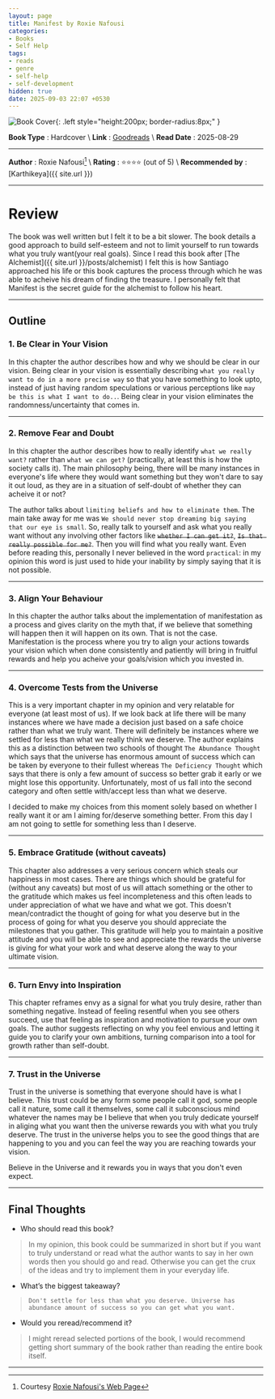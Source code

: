 ```yaml
---
layout: page
title: Manifest by Roxie Nafousi
categories:
- Books
- Self Help
tags:
- reads
- genre
- self-help
- self-development
hidden: true
date: 2025-09-03 22:07 +0530
---
```

![Book Cover](https://images-na.ssl-images-amazon.com/images/S/compressed.photo.goodreads.com/books/1642201369i/58864266.jpg){: .left style="height:200px; border-radius:8px;" }

**Book Type** : Hardcover \\
**Link** : [Goodreads](https://www.goodreads.com/book/show/58864266-manifest) \\
**Read Date** : 2025-08-29

---

**Author** : Roxie Nafousi[^wiki] \\
**Rating** : ⭐⭐⭐⭐ (out of 5) \\
**Recommended by** : [Karthikeya]({{ site.url }})

---

# Review

The book was well written but I felt it to be a bit slower. The book details a good approach to build self-esteem and not to limit yourself to run towards what you truly want(your real goals). Since I read this book after [The Alchemist]({{ site.url }}/posts/alchemist) I felt this is how Santiago approached his life or this book captures the process through which he was able to acheive his dream of finding the treasure. I personally felt that Manifest is the secret guide for the alchemist to follow his heart.

---

## Outline

### 1. Be Clear in Your Vision
In this chapter the author describes how and why we should be clear in our vision. Being clear in your vision is essentially describing `what you really want to do in a more precise way` so that you have something to look upto, instead of just having random speculations or various perceptions like `may be this is what I want to do..`. Being clear in your vision eliminates the randomness/uncertainty that comes in.

---

### 2. Remove Fear and Doubt
In this chapter the author describes how to really identify `what we really want?` rather than `what we can get?` (practically, at least this is how the society calls it). The main philosophy being, there will be many instances in everyone's life where they would want something but they won't dare to say it out loud, as they are in a situation of self-doubt of whether they can acheive it or not? 

The author talks about `limiting beliefs and how to eliminate them`. The main take away for me was `We should never stop dreaming big saying that our eye is small`. So, really talk to yourself and ask what you really want without any involving other factors like ~~`whether I can get it?`~~, ~~`Is that really possible for me?`~~. Then you will find what you really want. Even before reading this, personally I never believed in the word `practical`: in my opinion this word is just used to hide your inability by simply saying that it is not possible.

---

### 3. Align Your Behaviour
In this chapter the author talks about the implementation of manifestation as a process and gives clarity on the myth that, if we believe that something will happen then it will happen on its own. That is not the case. Manifestation is the process where you try to align your actions towards your vision which when done consistently and patiently will bring in fruitful rewards and help you acheive your goals/vision which you invested in.

---

### 4. Overcome Tests from the Universe
This is a very important chapter in my opinion and very relatable for everyone (at least most of us). If we look back at life there will be many instances where we have made a decision just based on a safe choice rather than what we truly want. There will definitely be instances where we settled for less than what we really think we deserve. The author explains this as a distinction between two schools of thought `The Abundance Thought` which says that the universe has enormous amount of success which can be taken by everyone to their fullest whereas `The Deficiency Thought` which says that there is only a few amount of success so better grab it early or we might lose this opportunity. Unfortunately, most of us fall into the second category and often settle with/accept less than what we deserve.

I decided to make my choices from this moment solely based on whether I really want it or am I aiming for/deserve something better. From this day I am not going to settle for something less than I deserve.

---

### 5. Embrace Gratitude (without caveats)
This chapter also addresses a very serious concern which steals our happiness in most cases. There are things which should be grateful for (without any caveats) but most of us will attach something or the other to the gratitude which makes us feel incompleteness and this often leads to under appreciation of what we have and what we got. This doesn't mean/contradict the thought of going for what you deserve but in the process of going for what you deserve you should appreciate the milestones that you gather. This gratitude will help you to maintain a positive attitude and you will be able to see and appreciate the rewards the universe is giving for what your work and what deserve along the way to your ultimate vision.

---

### 6. Turn Envy into Inspiration
This chapter reframes envy as a signal for what you truly desire, rather than something negative. Instead of feeling resentful when you see others succeed, use that feeling as inspiration and motivation to pursue your own goals. The author suggests reflecting on why you feel envious and letting it guide you to clarify your own ambitions, turning comparison into a tool for growth rather than self-doubt.

---

### 7. Trust in the Universe
Trust in the universe is something that everyone should have is what I believe. This trust could be any form some people call it god, some people call it nature, some call it themselves, some call it subconscious mind whatever the names may be I believe that when you truly dedicate yourself in aliging what you want then the universe rewards you with what you truly deserve. The trust in the universe helps you to see the good things that are happening to you and you can feel the way you are reaching towards your vision.

Believe in the Universe and it rewards you in ways that you don't even expect.

---

## Final Thoughts

- Who should read this book?
> In my opinion, this book could be summarized in short but if you want to truly understand or read what the author wants to say in her own words then you should go and read. Otherwise you can get the crux of the ideas and try to implement them in your everyday life.
- What’s the biggest takeaway?
> `Don't settle for less than what you deserve. Universe has abundance amount of success so you can get what you want.`
- Would you reread/recommend it?
> I might reread selected portions of the book, I would recommend getting short summary of the book rather than reading the entire book itself.

---

[^wiki]: Courtesy [Roxie Nafousi's Web Page](https://roxienafousi.com/)